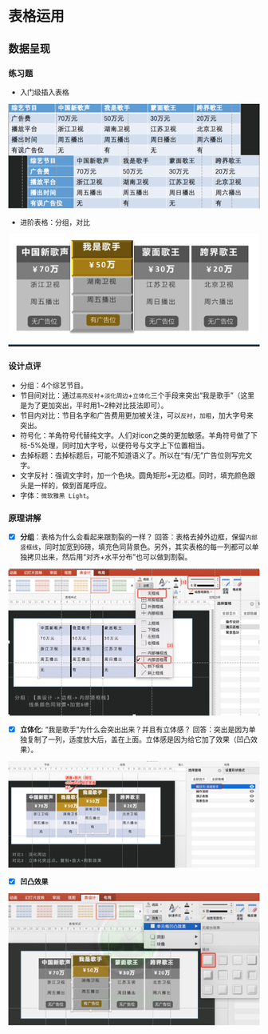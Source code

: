 # 表格运用

## 数据呈现

### 练习题

- 入门级插入表格

![](assets/ppt-stat-table.png)

- 进阶表格：分组，对比

![](assets/ppt-stat-table-nicer.png)

### 设计点评

- 分组：4个综艺节目。
- 节目间对比：通过``高亮反衬``+``淡化周边``+``立体化``三个手段来突出“我是歌手”（这里是为了更加突出，平时用1~2种对比技法即可）。
- 节目内对比：节目名字和广告费用更加被关注，可以``反衬``，``加粗``，加大字号来突出。
- 符号化：羊角符号代替纯文字。人们对icon之类的更加敏感。羊角符号做了下标-5%处理，同时加大字号，以便符号与文字上下位置相当。
- 去掉标题：去掉标题后，可能不知道语义了。所以在“有/无”广告位则写完文字。
- 文字反衬：强调文字时，加一个色块。圆角矩形+无边框。同时，填充颜色跟头是一样的，做到首尾呼应。
- 字体：``微软雅黑 Light``。


### 原理讲解

- [x] **分组**：表格为什么会看起来跟割裂的一样？
回答：表格去掉外边框，保留``内部竖框线``，同时加宽到6磅，填充色同背景色。另外，其实表格的每一列都可以单独拷贝出来，然后用“对齐+水平分布”也可以做到割裂。

![](assets/ppt-table-split-group.png)

- [x] **立体化**: “我是歌手”为什么会突出出来？并且有立体感？
回答：突出是因为单独复制了一列，适度放大后，盖在上面。立体感是因为给它加了效果（凹凸效果）。

![](assets/ppt-table-mark-col.png)

- [x] **凹凸效果**

![](assets/ppt-table-3d.png)
